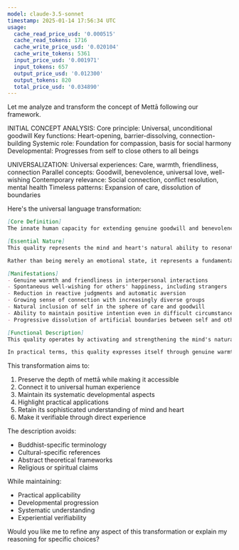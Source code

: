 ```yaml
---
model: claude-3.5-sonnet
timestamp: 2025-01-14 17:56:34 UTC
usage:
  cache_read_price_usd: '0.000515'
  cache_read_tokens: 1716
  cache_write_price_usd: '0.020104'
  cache_write_tokens: 5361
  input_price_usd: '0.001971'
  input_tokens: 657
  output_price_usd: '0.012300'
  output_tokens: 820
  total_price_usd: '0.034890'
---
```


Let me analyze and transform the concept of Mettā following our framework.

INITIAL CONCEPT ANALYSIS:
Core principle: Universal, unconditional goodwill
Key functions: Heart-opening, barrier-dissolving, connection-building
Systemic role: Foundation for compassion, basis for social harmony
Developmental: Progresses from self to close others to all beings

UNIVERSALIZATION:
Universal experiences: Care, warmth, friendliness, connection
Parallel concepts: Goodwill, benevolence, universal love, well-wishing
Contemporary relevance: Social connection, conflict resolution, mental health
Timeless patterns: Expansion of care, dissolution of boundaries

Here's the universal language transformation:

```markdown
[Core Definition]
The innate human capacity for extending genuine goodwill and benevolence toward all beings, including oneself. This quality manifests as a warm-hearted interest in wellbeing, transcending personal preferences or conditions, and naturally dissolving barriers between self and others through recognition of fundamental connectedness.

[Essential Nature]
This quality represents the mind and heart's natural ability to resonate with the desire for wellbeing, beginning with oneself and progressively expanding to encompass all life. Unlike selective forms of love or affection, it operates as a universal force that recognizes the shared nature of human experience and responds with unconditional goodwill. It functions both as an immediate emotional quality and as a cultivated understanding that develops through intentional practice.

Rather than being merely an emotional state, it represents a fundamental recognition of interconnectedness and shared humanity that manifests as active well-wishing and genuine care for the happiness of all beings. This quality serves as the foundation for deeper forms of compassion and empathetic action.

[Manifestations]
- Genuine warmth and friendliness in interpersonal interactions
- Spontaneous well-wishing for others' happiness, including strangers
- Reduction in reactive judgments and automatic aversion
- Growing sense of connection with increasingly diverse groups
- Natural inclusion of self in the sphere of care and goodwill
- Ability to maintain positive intention even in difficult circumstances
- Progressive dissolution of artificial boundaries between self and others

[Functional Description]
This quality operates by activating and strengthening the mind's natural capacity for positive connection and well-wishing. It begins with recognizing and resonating with the universal desire for happiness and wellbeing, first in oneself and then in others. As it develops, it progressively dissolves the habitual barriers that separate self from others, transforming our fundamental relationship with experience from one of division to one of connection.

In practical terms, this quality expresses itself through genuine warmth in interactions, spontaneous wishes for others' wellbeing, and a natural inclination toward inclusive rather than exclusive thinking. It manifests in daily life as increased patience in difficult situations, greater ease in social interactions, and a growing ability to maintain positive intention even under challenging circumstances. This creates a foundation for more harmonious relationships and contributes to both personal wellbeing and social cohesion.
```

This transformation aims to:
1. Preserve the depth of mettā while making it accessible
2. Connect it to universal human experience
3. Maintain its systematic developmental aspects
4. Highlight practical applications
5. Retain its sophisticated understanding of mind and heart
6. Make it verifiable through direct experience

The description avoids:
- Buddhist-specific terminology
- Cultural-specific references
- Abstract theoretical frameworks
- Religious or spiritual claims

While maintaining:
- Practical applicability
- Developmental progression
- Systematic understanding
- Experiential verifiability

Would you like me to refine any aspect of this transformation or explain my reasoning for specific choices?